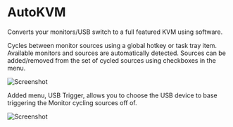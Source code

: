 AutoKVM
=======

Converts your monitors/USB switch to a full featured KVM using software.

Cycles between monitor sources using a global hotkey or task tray item.
Available monitors and sources are automatically detected.
Sources can be added/removed from the set of cycled sources using checkboxes in the menu.

![Screenshot](http://i.imgur.com/LxeJKDV.png)


Added menu, USB Trigger, allows you to choose the USB device to base triggering the Monitor cycling sources off of. 

![Screenshot](https://imgur.com/a8gKTRm)
